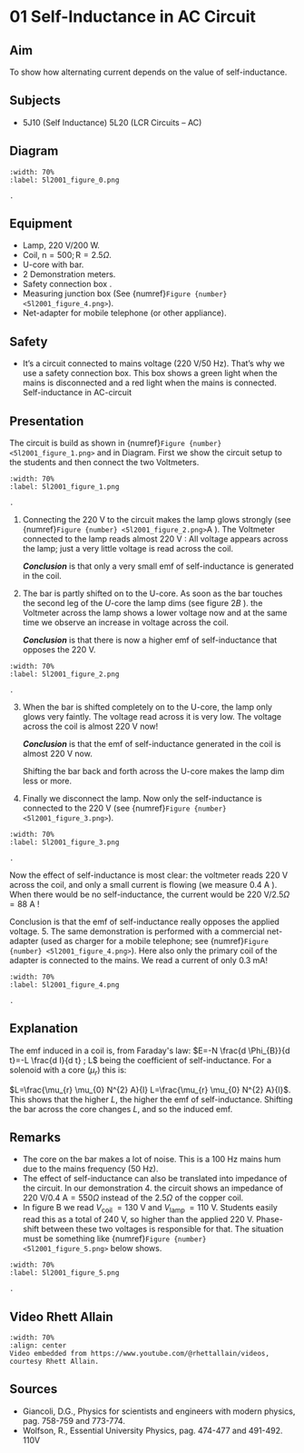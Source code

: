 # 01 Self-Inductance in AC Circuit
  
## Aim   
 To show how alternating current depends on the value of self-inductance.   
  
## Subjects   
* 5J10 (Self Inductance) 5L20 (LCR Circuits – AC)   

## Diagram
   
```{figure} figures/figure_0.png
:width: 70%  
:label: 5l2001_figure_0.png  

. 
```
     
  
## Equipment   
- Lamp, $220\mathrm{~V}/200\mathrm{~W}$.
- Coil, $\mathrm{n}=500 ; \mathrm{R}=2.5 \Omega$.
- U-core with bar.
- 2 Demonstration meters.
- Safety connection box .
- Measuring junction box (See {numref}`Figure {number} <5l2001_figure_4.png>`).
- Net-adapter for mobile telephone (or other appliance).   
  
## Safety   
 
 *  It’s a circuit connected to mains voltage ($220\mathrm{~V}/50\mathrm{~Hz}$). That’s why we use a safety connection box. This box shows a green light when the mains is disconnected and a red light when the mains is connected.  Self-inductance in AC-circuit
    
  
## Presentation   
The circuit is build as shown in {numref}`Figure {number} <5l2001_figure_1.png>` and in Diagram. First we show the circuit setup to the students and then connect the two Voltmeters.
 
```{figure} figures/figure_1.png
:width: 70%  
:label: 5l2001_figure_1.png  

. 
```
1. Connecting the $220 \mathrm{~V}$ to the circuit makes the lamp glows strongly (see {numref}`Figure {number} <5l2001_figure_2.png>`A ). The Voltmeter connected to the lamp reads almost $220 \mathrm{~V}$ : All voltage appears across the lamp; just a very little voltage is read across the coil.

    ***Conclusion*** is that only a very small emf of self-inductance is generated in the coil. 

2. The bar is partly shifted on to the U-core. As soon as the bar touches the second leg of the $U$-core the lamp dims (see figure $2 B$ ). the Voltmeter across the lamp shows a lower voltage now and at the same time we observe an increase in voltage across the coil.

    ***Conclusion*** is that there is now a higher emf of self-inductance that opposes the $220 \mathrm{~V}$.
```{figure} figures/figure_2.png
:width: 70%  
:label: 5l2001_figure_2.png  

. 
```

3. When the bar is shifted completely on to the U-core, the lamp only glows very faintly. The voltage read across it is very low. The voltage across the coil is almost $220 \mathrm{~V}$ now!

    ***Conclusion*** is that the emf of self-inductance generated in the coil is almost $220 \mathrm{~V}$ now.

    Shifting the bar back and forth across the U-core makes the lamp dim less or more.

4. Finally we disconnect the lamp. Now only the self-inductance is connected to the $220 \mathrm{~V}$ (see {numref}`Figure {number} <5l2001_figure_3.png>`). 
```{figure} figures/figure_3.png
:width: 70%  
:label: 5l2001_figure_3.png  

. 
```
Now the effect of self-inductance is most clear: the voltmeter reads $220 \mathrm{~V}$ across the coil, and only a small current is flowing (we measure $0.4 \mathrm{~A}$ ). When there would be no self-inductance, the current would be $220 \mathrm{~V} / 2.5 \Omega=88 \mathrm{~A}$ !

Conclusion is that the emf of self-inductance really opposes the applied voltage. 5. The same demonstration is performed with a commercial net-adapter (used as charger for a mobile telephone; see {numref}`Figure {number} <5l2001_figure_4.png>`). Here also only the primary coil of the adapter is connected to the mains. We read a current of only $0.3 \mathrm{~mA}$!
```{figure} figures/figure_4.png
:width: 70%  
:label: 5l2001_figure_4.png  

. 
```
  
## Explanation   
The emf induced in a coil is, from Faraday's law: $E=-N \frac{d \Phi_{B}}{d t}=-L \frac{d I}{d t} ; L$ being the coefficient of self-inductance. For a solenoid with a core $\left(\mu_{r}\right)$ this is:

$L=\frac{\mu_{r} \mu_{0} N^{2} A}{l} L=\frac{\mu_{r} \mu_{0} N^{2} A}{l}$. This shows that the higher $L$, the higher the emf of self-inductance. Shifting the bar across the core changes $L$, and so the induced emf.  
  
## Remarks   
- The core on the bar makes a lot of noise. This is a $100 \mathrm{~Hz}$ mains hum due to the mains frequency $(50 \mathrm{~Hz})$.
- The effect of self-inductance can also be translated into impedance of the circuit. In our demonstration 4. the circuit shows an impedance of $220 \mathrm{~V} / 0.4 \mathrm{~A}=550 \Omega$ instead of the $2.5 \Omega$ of the copper coil.
- In figure B we read $V_{\text {coil }}=130 \mathrm{~V}$ and $V_{\text {lamp }}=110 \mathrm{~V}$. Students easily read this as a total of $240 \mathrm{~V}$, so higher than the applied $220 \mathrm{~V}$. Phase-shift between these two voltages is responsible for that. The situation must be something like {numref}`Figure {number} <5l2001_figure_5.png>` below shows.
```{figure} figures/figure_5.png
:width: 70%  
:label: 5l2001_figure_5.png  

.
```

## Video Rhett Allain
```{iframe} https://www.youtube.com/watch?v=J2epiOv40Oo
:width: 70%
:align: center
Video embedded from https://www.youtube.com/@rhettallain/videos, courtesy Rhett Allain.
```
## Sources
 *  Giancoli, D.G., Physics for scientists and engineers with modern physics, pag. 758-759 and 773-774. 
 *  Wolfson, R., Essential University Physics, pag. 474-477 and 491-492.  110V
 
